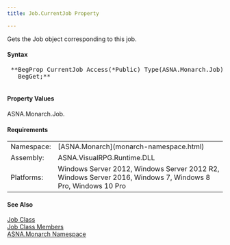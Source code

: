 ```yaml
---
title: Job.CurrentJob Property

---
```


Gets the Job object corresponding to this job.

#### Syntax
<pre class="prettyprint"> **BegProp CurrentJob Access(*Public) Type(ASNA.Monarch.Job)
   BegGet;** 
      </pre>

#### Property Values
ASNA.Monarch.Job.
<!-- start -->

#### Requirements
<table class="dttable" cellspacing="0" cellpadding="4" width="60%">
           <colgroup>
            <col width="15%" style="font-weight:bold" />
            <col width="85%" />
          </colgroup>
          <tr>
            <td>Namespace:</td>
            <td>[ASNA.Monarch](monarch-namespace.html)</td>
          </tr>
          <tr>
            <td>Assembly:</td>
            <td>ASNA.VisualRPG.Runtime.DLL</td>
          </tr>
         <tr>
            <td>Platforms:</td>
            <td> Windows Server 2012, Windows Server 2012 R2, Windows Server 2016, Windows 7, Windows 8 Pro, Windows 10 Pro</td>
         </tr>
</table>

<!-- end -->

#### See Also
[Job Class](job-class.html) <br clear="none" /> [Job Class Members](job-members.html) <br clear="none" /> [ASNA.Monarch Namespace](monarch-namespace.html) 
